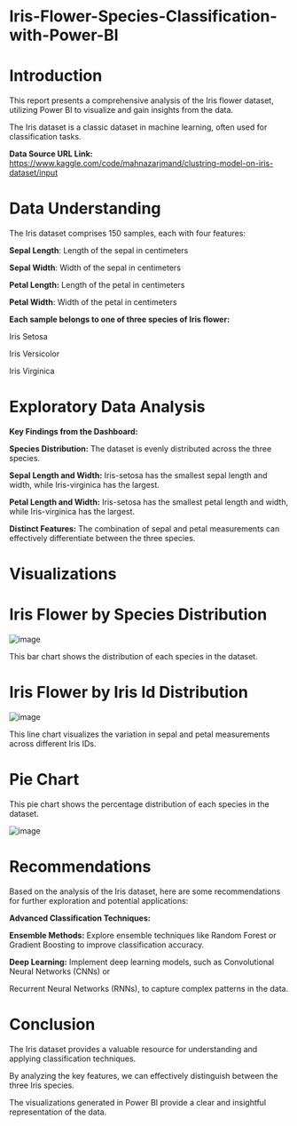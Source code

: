 # Iris-Flower-Species-Classification-with-Power-BI

# Introduction
This report presents a comprehensive analysis of the Iris flower dataset, utilizing Power BI to visualize and gain insights from the data.

The Iris dataset is a classic dataset in machine learning, often used for classification tasks.

**Data Source URL Link:** https://www.kaggle.com/code/mahnazarjmand/clustring-model-on-iris-dataset/input


# Data Understanding

The Iris dataset comprises 150 samples, each with four features:

**Sepal Length**: Length of the sepal in centimeters

**Sepal Width**: Width of the sepal in centimeters

**Petal Length:** Length of the petal in centimeters

**Petal Width**: Width of the petal in centimeters

**Each sample belongs to one of three species of Iris flower:**

Iris Setosa

Iris Versicolor

Iris Virginica

# Exploratory Data Analysis

**Key Findings from the Dashboard:**

**Species Distribution:** The dataset is evenly distributed across the three species.

**Sepal Length and Width:** Iris-setosa has the smallest sepal length and width, while Iris-virginica has the largest.

**Petal Length and Width:** Iris-setosa has the smallest petal length and width, while Iris-virginica has the largest.

**Distinct Features:** The combination of sepal and petal measurements can effectively differentiate between the three species.


# Visualizations

# Iris Flower by Species Distribution

![image](https://github.com/user-attachments/assets/cae5a85d-acb2-4302-a56a-babe10ee042c)


This bar chart shows the distribution of each species in the dataset.


# Iris Flower by Iris Id Distribution

![image](https://github.com/user-attachments/assets/fe85aafa-4034-42ba-aef9-f50dad8117ce)


This line chart visualizes the variation in sepal and petal measurements across different Iris IDs.


# Pie Chart


This pie chart shows the percentage distribution of each species in the dataset.

![image](https://github.com/user-attachments/assets/5ddc0644-85c4-464c-bdcd-d977dc6593cd)

# Recommendations

Based on the analysis of the Iris dataset, here are some recommendations for further exploration and potential applications:

**Advanced Classification Techniques:**

**Ensemble Methods:** Explore ensemble techniques like Random Forest or Gradient Boosting to improve classification accuracy.

**Deep Learning:** Implement deep learning models, such as Convolutional Neural Networks (CNNs) or 

Recurrent Neural Networks (RNNs), to capture complex patterns in the data.

# Conclusion

The Iris dataset provides a valuable resource for understanding and applying classification techniques. 

By analyzing the key features, we can effectively distinguish between the three Iris species. 

The visualizations generated in Power BI provide a clear and insightful representation of the data.
